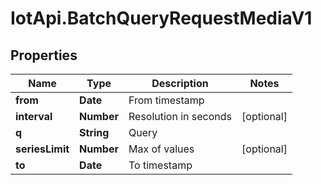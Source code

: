 # IotApi.BatchQueryRequestMediaV1

## Properties

Name | Type | Description | Notes
------------ | ------------- | ------------- | -------------
**from** | **Date** | From timestamp | 
**interval** | **Number** | Resolution in seconds | [optional] 
**q** | **String** | Query | 
**seriesLimit** | **Number** | Max of values | [optional] 
**to** | **Date** | To timestamp | 


